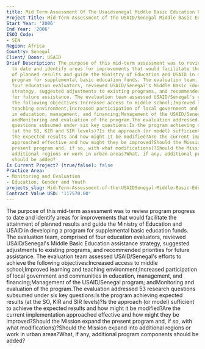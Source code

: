 ```yaml
---
title: Mid Term Assessment Of The Usaidsenegal Middle Basic Education Program
Project Title: Mid-Term Assessment of the USAID/Senegal Middle Basic Education Program
Start Year: '2006'
End Year: '2006'
ISO3 Code:
- SEN
Region: Africa
Country: Senegal
Client/ Donor: USAID
Brief Description: The purpose of this mid-term assessment was to review program progress
  to date and identify areas for improvements that would facilitate the attainment
  of planned results and guide the Ministry of Education and USAID in developing a
  program for supplemental basic education funds. The evaluation team, comprised of
  four education evaluators, reviewed USAID/Senegal's Middle Basic Education assistance
  strategy, suggested adjustments to existing programs, and recommended priorities
  for future assistance. The evaluation team assessed USAID/Senegal's efforts to achieve
  the following objectives:Increased access to middle school;Improved learning and
  teaching environment;Increased participation of local government and communities
  in education, management, and financing;Management of the USAID/Senegal program;
  andMonitoring and evaluation of the program.The evaluation addressed 53 research
  questions subsumed under six key questions:Is the program achieving expected results
  (at the SO, KIR and SIR levels)?Is the approach (or model) sufficient to achieve
  the expected results and how might it be modified?Are the current implementation
  approached effective and how might they be improved?Should the Mission expand the
  present program and, if so, with what modifications)?Should the Mission expand into
  additional regions or work in urban areas?What, if any, additional program components
  should be added?
Is Current Project? (true/false): false
Practice Area:
- Monitoring and Evaluation
- Education, Gender and Youth
projects_slug: Mid-Term-Assessment-of-the-USAIDSenegal-Middle-Basic-Education-Program
Contract Value USD: '117570.00'
---
```


The purpose of this mid-term assessment was to review program progress to date and identify areas for improvements that would facilitate the attainment of planned results and guide the Ministry of Education and USAID in developing a program for supplemental basic education funds. The evaluation team, comprised of four education evaluators, reviewed USAID/Senegal's Middle Basic Education assistance strategy, suggested adjustments to existing programs, and recommended priorities for future assistance. The evaluation team assessed USAID/Senegal's efforts to achieve the following objectives:Increased access to middle school;Improved learning and teaching environment;Increased participation of local government and communities in education, management, and financing;Management of the USAID/Senegal program; andMonitoring and evaluation of the program.The evaluation addressed 53 research questions subsumed under six key questions:Is the program achieving expected results (at the SO, KIR and SIR levels)?Is the approach (or model) sufficient to achieve the expected results and how might it be modified?Are the current implementation approached effective and how might they be improved?Should the Mission expand the present program and, if so, with what modifications)?Should the Mission expand into additional regions or work in urban areas?What, if any, additional program components should be added?